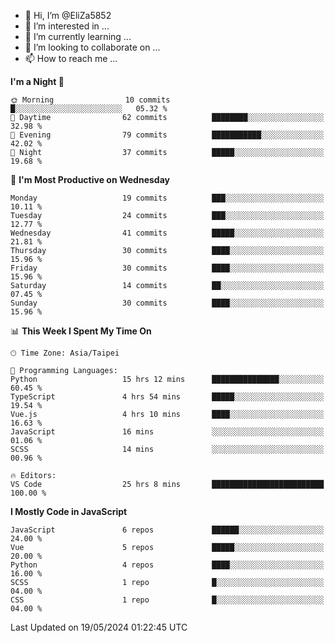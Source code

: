 - 👋 Hi, I’m @EliZa5852
- 👀 I’m interested in ...
- 🌱 I’m currently learning ...
- 💞️ I’m looking to collaborate on ...
- 📫 How to reach me ...

<!--START_SECTION:waka-->
**I'm a Night 🦉** 

```text
🌞 Morning                10 commits          █░░░░░░░░░░░░░░░░░░░░░░░░   05.32 % 
🌆 Daytime                62 commits          ████████░░░░░░░░░░░░░░░░░   32.98 % 
🌃 Evening                79 commits          ███████████░░░░░░░░░░░░░░   42.02 % 
🌙 Night                  37 commits          █████░░░░░░░░░░░░░░░░░░░░   19.68 % 
```
📅 **I'm Most Productive on Wednesday** 

```text
Monday                   19 commits          ███░░░░░░░░░░░░░░░░░░░░░░   10.11 % 
Tuesday                  24 commits          ███░░░░░░░░░░░░░░░░░░░░░░   12.77 % 
Wednesday                41 commits          █████░░░░░░░░░░░░░░░░░░░░   21.81 % 
Thursday                 30 commits          ████░░░░░░░░░░░░░░░░░░░░░   15.96 % 
Friday                   30 commits          ████░░░░░░░░░░░░░░░░░░░░░   15.96 % 
Saturday                 14 commits          ██░░░░░░░░░░░░░░░░░░░░░░░   07.45 % 
Sunday                   30 commits          ████░░░░░░░░░░░░░░░░░░░░░   15.96 % 
```


📊 **This Week I Spent My Time On** 

```text
🕑︎ Time Zone: Asia/Taipei

💬 Programming Languages: 
Python                   15 hrs 12 mins      ███████████████░░░░░░░░░░   60.45 % 
TypeScript               4 hrs 54 mins       █████░░░░░░░░░░░░░░░░░░░░   19.54 % 
Vue.js                   4 hrs 10 mins       ████░░░░░░░░░░░░░░░░░░░░░   16.63 % 
JavaScript               16 mins             ░░░░░░░░░░░░░░░░░░░░░░░░░   01.06 % 
SCSS                     14 mins             ░░░░░░░░░░░░░░░░░░░░░░░░░   00.96 % 

🔥 Editors: 
VS Code                  25 hrs 8 mins       █████████████████████████   100.00 % 
```

**I Mostly Code in JavaScript** 

```text
JavaScript               6 repos             ██████░░░░░░░░░░░░░░░░░░░   24.00 % 
Vue                      5 repos             █████░░░░░░░░░░░░░░░░░░░░   20.00 % 
Python                   4 repos             ████░░░░░░░░░░░░░░░░░░░░░   16.00 % 
SCSS                     1 repo              █░░░░░░░░░░░░░░░░░░░░░░░░   04.00 % 
CSS                      1 repo              █░░░░░░░░░░░░░░░░░░░░░░░░   04.00 % 
```




 Last Updated on 19/05/2024 01:22:45 UTC
<!--END_SECTION:waka-->
